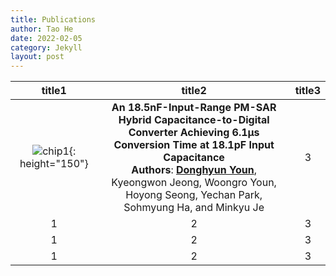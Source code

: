 ```yaml
---
title: Publications
author: Tao He
date: 2022-02-05
category: Jekyll
layout: post
---
```


<div class="table-wrapper" markdown="block">

|title1|title2|title3|
|:-:|:-:|:-:|
|![chip1](https://donghyun-youn.github.io/about/assets/profile.jpg){: height="150"}|**An 18.5nF-Input-Range PM-SAR Hybrid Capacitance-to-Digital Converter Achieving 6.1μs Conversion Time at 18.1pF Input Capacitance**<br>**Authors**: <u>**Donghyun Youn**</u>, Kyeongwon Jeong, Woongro Youn, Hoyong Seong, Yechan Park, Sohmyung Ha, and Minkyu Je|3|
|1|2|3|
|1|2|3|
|1|2|3|

</div>
